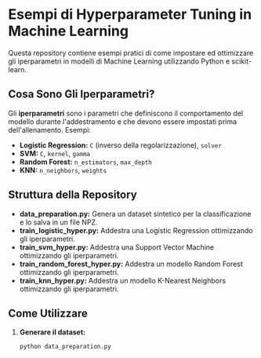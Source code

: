 # Esempi di Hyperparameter Tuning in Machine Learning

Questa repository contiene esempi pratici di come impostare ed ottimizzare gli iperparametri in modelli di Machine Learning utilizzando Python e scikit-learn.

## Cosa Sono Gli Iperparametri?

Gli **iperparametri** sono i parametri che definiscono il comportamento del modello durante l'addestramento e che devono essere impostati prima dell'allenamento. Esempi:
- **Logistic Regression:** `C` (inverso della regolarizzazione), `solver`
- **SVM:** `C`, `kernel`, `gamma`
- **Random Forest:** `n_estimators`, `max_depth`
- **KNN:** `n_neighbors`, `weights`

## Struttura della Repository

- **data_preparation.py:** Genera un dataset sintetico per la classificazione e lo salva in un file NPZ.
- **train_logistic_hyper.py:** Addestra una Logistic Regression ottimizzando gli iperparametri.
- **train_svm_hyper.py:** Addestra una Support Vector Machine ottimizzando gli iperparametri.
- **train_random_forest_hyper.py:** Addestra un modello Random Forest ottimizzando gli iperparametri.
- **train_knn_hyper.py:** Addestra un modello K-Nearest Neighbors ottimizzando gli iperparametri.

## Come Utilizzare

1. **Generare il dataset:**

   ```bash
   python data_preparation.py

